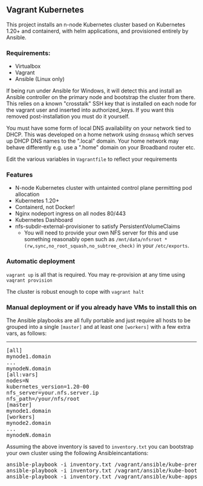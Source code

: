 ## Vagrant Kubernetes

This project installs an n-node Kubernetes cluster based on Kubernetes 1.20+ and containerd, with helm applications, and provisioned entirely by Ansible.

### Requirements:

* Virtualbox
* Vagrant
* Ansible (Linux only)

If being run under Ansible for Windows, it will detect this and install an Ansible controller on the primary node and bootstrap the cluster from there.  This relies on a known "crosstalk" SSH  key that is installed on each node for the vagrant user and inserted into authorized_keys.  If you want this removed post-installation you must do it yourself.

You must have some form of local DNS availability on your network tied to DHCP.  This was developed on a home network using `dnsmasq` which serves up DHCP DNS names to the ".local" domain.   Your home network may behave differently e.g. use a ".home" domain on your Broadband router etc.

Edit the various variables in `Vagrantfile` to reflect your requirements


### Features

* N-node Kubernetes cluster with untainted control plane permitting pod allocation
* Kubernetes 1.20+
* Containerd, not Docker!
* Nginx nodeport ingress on all nodes 80/443
* Kubernetes Dashboard
* nfs-subdir-external-provisioner to satisfy PersistentVolumeClaims
  * You will need to provide your own NFS server for this and use something reasonably open such as `/mnt/data/nfsroot *(rw,sync,no_root_squash,no_subtree_check)` in your `/etc/exports`.


### Automatic deployment

`vagrant up` is all that is required.  You may re-provision at any time using `vaqrant provision`

The cluster is robust enough to cope with `vagrant halt`

### Manual deployment or if you already have VMs to install this on

The Ansible playbooks are all fully portable and just require all hosts to be grouped into a single `[master]` and at least one `[workers]` with a few extra vars, as follows:
____
<pre>[all]
mynode1.domain
...
mynodeN.domain
[all:vars]
nodes=N
kubernetes_version=1.20-00
nfs_server=your.nfs.server.ip
nfs_path=/your/nfs/root
[master]
mynode1.domain
[workers]
mynode2.domain
...
mynodeN.domain</pre>

Assuming the above inventory is saved to `inventory.txt` you can bootstrap your own cluster using the following Ansibleincantations:

<pre>ansible-playbook -i inventory.txt /vagrant/ansible/kube-prereqs.yml
ansible-playbook -i inventory.txt /vagrant/ansible/kube-bootstrap.yml
ansible-playbook -i inventory.txt /vagrant/ansible/kube-apps.yml</pre>
